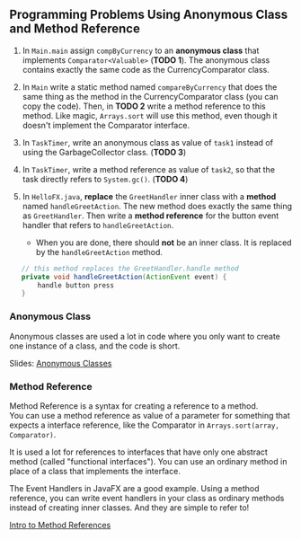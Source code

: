 ## Programming Problems Using Anonymous Class and Method Reference

1. In `Main.main` assign `compByCurrency` to an **anonymous class** that implements `Comparator<Valuable>` (**TODO 1**).  The anonymous class contains exactly the same code as the CurrencyComparator class.

2. In `Main` write a static method named `compareByCurrency` that does the same thing as the method in the CurrencyComparator class (you can copy the code).  Then,  in **TODO 2** write a method reference to this method.  Like magic, `Arrays.sort` will use this method, even though it doesn't implement the Comparator interface.

3. In `TaskTimer`, write an anonymous class as value of `task1` instead of using the GarbageCollector class. (**TODO 3**)

4. In `TaskTimer`, write a method reference as value of `task2`, so that the task directly refers to `System.gc()`. (**TODO 4**)

5. In `HelloFX.java`, **replace** the `GreetHandler` inner class with a **method** named `handleGreetAction`.  The new method does exactly the same thing as `GreetHandler`.  Then write a **method reference** for the button event handler that refers to `handleGreetAction`.
   * When you are done, there should **not** be an inner class.  It is replaced by the `handleGreetAction` method.

```java
   // this method replaces the GreetHandler.handle method
   private void handleGreetAction(ActionEvent event) {
       handle button press
   }
```

### Anonymous Class

Anonymous classes are used a lot in code where you only want to create one instance of a class, and the code is short.

Slides: [Anonymous Classes](https://skeoop.github.io/java-intermed/Anonymous-Class.pdf)

### Method Reference

Method Reference is a syntax for creating a reference to a method.  
You can use a method reference as value of a parameter for something that expects a interface reference, like the Comparator in `Arrays.sort(array, Comparator)`.

It is used a lot for references to interfaces that have only one abstract method (called "functional interfaces").  You can use an ordinary method in place of a class that implements the interface.


The Event Handlers in JavaFX are a good example.  Using a method reference, you can write event handlers in your class as ordinary methods instead of creating inner classes.  And they are simple to refer to!

[Intro to Method References](https://skeoop.github.io/java8/Method-References)
